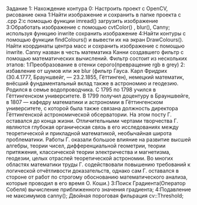 Задание 1: Нахождение контура 
0: Настроить проект  с OpenCV, рисование окна
1:Найти изображение  и сохранить в папке проекта с .cpp
2:с помощью функции imread()  загрузить изображение
3:Обработать изображение с помощью cvtColor() , blur(), Canny; используя функцию inwrite сохранить изображение
4:Найти контуры с помощью функции findColours() и вывести их на экран DrawColours(). Найти координаты центра масс и сохранить изображение с помощью  inwrite.
Canny назван в честь математика Канни создавшего фильтр с помощью математических вычислений.
Фильтр состоит из нескольких этапов:
1:Преобразование в отенки серого(превращение rgb  в grey)
2: избавление от шумов или же blur (фильтр Гауса. Карл Фридрих (30.4.1777, Брауншвейг, — 23.2.1855, Гёттинген), немецкий математик, внёсший фундаментальный вклад также в астрономию и геодезию. Родился в семье водопроводчика. С 1795 по 1798 учился в Гёттингенском университете. В 1799 получил доцентуру в Брауншвейге, в 1807 — кафедру математики и астрономии в Гёттингенском университете, с которой была также связана должность директора Гёттингенской астрономической обсерватории. На этом посту Г. оставался до конца жизни. Отличительными чертами творчества Г. являются глубокая органическая связь в его исследованиях между теоретической и прикладной математикой, необычайная широта проблематики. Работы Г. оказали большое влияние на развитие высшей алгебры, теории чисел, дифференциальной геометрии, теории притяжения, классической теории электричества и магнетизма, геодезии, целых отраслей теоретической астрономии. Во многих областях математики труды Г. содействовали повышению требований к логической отчётливости доказательств, однако сам Г. оставался в стороне от работ по строгому обоснованию математического анализа, которые проводил в его время О. Коши.)
3:Поиск Градиента(Оператор Собеля) вычисление приближенного значения градиента;
4:Подавление не максимумов canny();
Двойная пороговая фильрация cv::Threshold;
